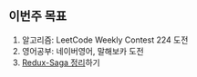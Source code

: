 ## 이번주 목표

1. 알고리즘: LeetCode Weekly Contest 224 도전
2. 영어공부: 네이버영어, 말해보카 도전
3. [Redux-Saga 정리](https://github.com/Road-of-CODEr/we-hate-js/blob/master/Front-End/Redux-saga/TakeEffects.md)하기
